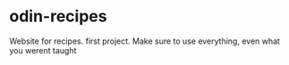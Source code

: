 # odin-recipes
Website for recipes. first project. Make sure to use everything, even what you werent taught
